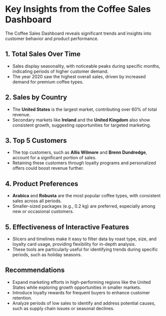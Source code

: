 # Key Insights from the Coffee Sales Dashboard

The Coffee Sales Dashboard reveals significant trends and insights into customer behavior and product performance.

## 1. Total Sales Over Time
- Sales display seasonality, with noticeable peaks during specific months, indicating periods of higher customer demand.
- The year 2020 saw the highest overall sales, driven by increased demand for premium coffee types.

## 2. Sales by Country
- The **United States** is the largest market, contributing over 60% of total revenue.
- Secondary markets like **Ireland** and the **United Kingdom** also show consistent growth, suggesting opportunities for targeted marketing.

## 3. Top 5 Customers
- The top customers, such as **Allis Wilmore** and **Brenn Dundredge**, account for a significant portion of sales.
- Retaining these customers through loyalty programs and personalized offers could boost revenue further.

## 4. Product Preferences
- **Arabica** and **Robusta** are the most popular coffee types, with consistent sales across all periods.
- Smaller-sized packages (e.g., 0.2 kg) are preferred, especially among new or occasional customers.

## 5. Effectiveness of Interactive Features
- Slicers and timelines make it easy to filter data by roast type, size, and loyalty card usage, providing flexibility for in-depth analysis.
- These tools are particularly useful for identifying trends during specific periods, such as holiday seasons.

## Recommendations
- Expand marketing efforts in high-performing regions like the United States while exploring growth opportunities in smaller markets.
- Introduce loyalty rewards for frequent buyers to enhance customer retention.
- Analyze periods of low sales to identify and address potential causes, such as supply chain issues or seasonal declines.

